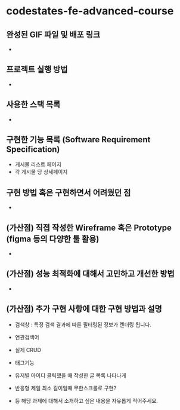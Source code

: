 # codestates-fe-advanced-course

## 완성된 GIF 파일 및 배포 링크

-

## 프로젝트 실행 방법

-

## 사용한 스택 목록

-

## 구현한 기능 목록 (Software Requirement Specification)

- 게시물 리스트 페이지
- 각 게시물 당 상세페이지

## 구현 방법 혹은 구현하면서 어려웠던 점

-

##

## (가산점) 직접 작성한 Wireframe 혹은 Prototype (figma 등의 다양한 툴 활용)

-

## (가산점) 성능 최적화에 대해서 고민하고 개선한 방법

-

## (가산점) 추가 구현 사항에 대한 구현 방법과 설명

- 검색창 : 특정 검색 결과에 따른 필터링된 정보가 렌더링 됩니다.
- 연관검색어
- 실제 CRUD
- 태그기능
- 유저별 아이디 클릭했을 때 작성한 글 목록 나타나게
- 반응형 제일 최소 길이일때 무한스크롤로 구현?

- 등 해당 과제에 대해서 소개하고 싶은 내용을 자유롭게 적어주세요.
